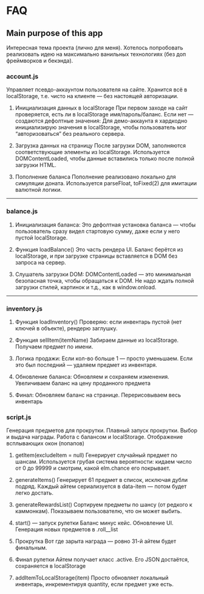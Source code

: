 # FAQ

## Main purpose of this app

Интересная тема проекта (лично для меня). Хотелось попробовать реализовать идею на максимально ванильных технологиях (без доп фреймворков и бекэнда).

### account.js
Управляет псевдо-аккаунтом пользователя на сайте. Хранится всё в localStorage, т.е. чисто на клиенте — без настоящей авторизации.

1. Инициализация данных в localStorage
При первом заходе на сайт проверяется, есть ли в localStorage имя/пароль/баланс. Если нет — создаются дефолтные значения: Для демо-аккаунта я хардкодно инициализирую значения в localStorage, чтобы пользователь мог “авторизоваться” без реального сервера.

2. Загрузка данных на страницу
После загрузки DOM, заполняются соответствующие <span> элементы из localStorage. Используется DOMContentLoaded, чтобы данные вставились только после полной загрузки HTML.

3. Пополнение баланса
Пополнение реализовано локально для симуляции доната. Используется parseFloat, toFixed(2) для имитации валютной логики.

-----

### balance.js

1. Инициализация баланса:
Это дефолтная установка баланса — чтобы пользователь сразу видел стартовую сумму, даже если у него пустой localStorage.

2. Функция loadBalance()
Это часть рендера UI. Баланс берётся из localStorage, и при загрузке страницы вставляется в DOM без запроса на сервер.

3. Слушатель загрузки DOM:
DOMContentLoaded — это минимальная безопасная точка, чтобы обращаться к DOM. Не надо ждать полной загрузки стилей, картинок и т.д., как в window.onload.

-----

### inventory.js

1. Функция loadInventory()
Проверяю: если инвентарь пустой (нет ключей в объекте), рендерю заглушку.

2. Функция sellItem(itemName)
Забираем данные из localStorage. Получаем предмет по имени.

3. Логика продажи:
Если кол-во больше 1 — просто уменьшаем. Если это был последний — удаляем предмет из инвентаря.

4. Обновление баланса:
Обновляем и сохраняем изменения. Увеличиваем баланс на цену проданного предмета

5. Финал:
Обновляем баланс на странице. Перерисовываем весь инвентарь

### script.js
Генерация предметов для прокрутки. Плавный запуск прокрутки. Выбор и выдача награды. Работа с балансом и localStorage. Отображение всплывающих окон (попапов)

1. getItem(excludeItem = null)
Генерирует случайный предмет по шансам. Используется грубая система вероятности: кидаем число от 0 до 99999 и смотрим, какой elm.chance его покрывает.

2. generateItems()
Генерирует 61 предмет в список, исключая дубли подряд. Каждый айтем сериализуется в data-item — потом будет легко достать.

3. generateRewardsList()
Сортируем предметы по шансу (от редкого к каммонкам). Показываем пользователю, что он может выбить.

4. start() — запуск рулетки
Баланс минус кейс. Обновление UI. Генерация новых предметов в .roll__list

5. Прокрутка
Вот где зарыта награда — ровно 31-й айтем будет финальным.

6. Финал рулетки
Айтем получает класс .active. Его JSON достаётся, сохраняется в localStorage

7. addItemToLocalStorage(item)
Просто обновляет локальный инвентарь, инкрементируя quantity, если предмет уже есть.